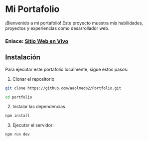 # Mi Portafolio
¡Bienvenido a mi portafolio! Este proyecto muestra mis habilidades, proyectos y experiencias como desarrollador web.

### Enlace: [Sitio Web en Vivo](https://portfolio-seven-mauve-16.vercel.app/)

## Instalación
Para ejecutar este portafolio localmente, sigue estos pasos:

1. Clonar el repositorio
```bash	
git clone https://github.com/aaolmedo2/Portfolio.git
```
```bash	
cd portfolio
```
2. Instalar las dependencias

```bash	
npm install
```
3. Ejecutar el servidor:
```bash	
npm run dev
```  
